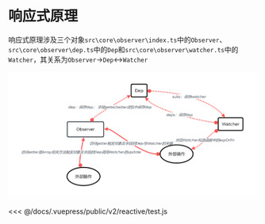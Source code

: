 # 响应式原理

响应式原理涉及三个对象`src\core\observer\index.ts`中的`Observer`、`src\core\observer\dep.ts`中的`Dep`和`src\core\observer\watcher.ts`中的`Watcher`，其关系为`Observer`->`Dep`<->`Watcher`

![Observer、Dep、Watcher关系图](./reactive.png)

<<< @/docs/.vuepress/public/v2/reactive/test.js

<Playground :code-path="$withBase('/v2/reactive/test.js')" />
